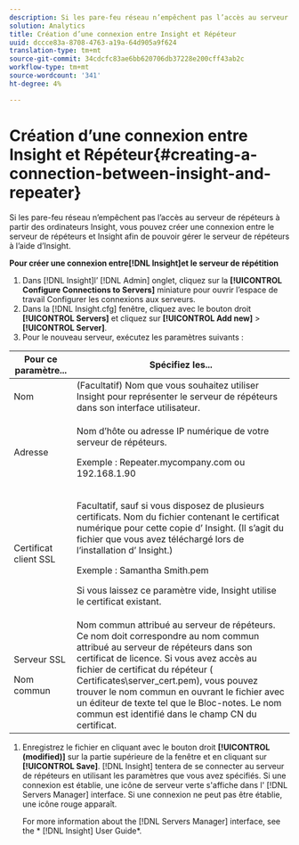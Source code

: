 ```yaml
---
description: Si les pare-feu réseau n’empêchent pas l’accès au serveur de répéteurs à partir des ordinateurs Insight, vous pouvez créer une connexion entre le serveur de répéteurs et Insight afin de pouvoir gérer le serveur de répéteurs à l’aide d’Insight.
solution: Analytics
title: Création d’une connexion entre Insight et Répéteur
uuid: dccce83a-8708-4763-a19a-64d905a9f624
translation-type: tm+mt
source-git-commit: 34cdcfc83ae6bb620706db37228e200cff43ab2c
workflow-type: tm+mt
source-wordcount: '341'
ht-degree: 4%

---
```



# Création d’une connexion entre Insight et Répéteur{#creating-a-connection-between-insight-and-repeater}

Si les pare-feu réseau n’empêchent pas l’accès au serveur de répéteurs à partir des ordinateurs Insight, vous pouvez créer une connexion entre le serveur de répéteurs et Insight afin de pouvoir gérer le serveur de répéteurs à l’aide d’Insight.

**Pour créer une connexion entre[!DNL Insight]et le serveur de répétition**

1. Dans [!DNL Insight]l’ [!DNL Admin] onglet, cliquez sur la **[!UICONTROL Configure Connections to Servers]** miniature pour ouvrir l’espace de travail Configurer les connexions aux serveurs.
1. Dans la [!DNL Insight.cfg] fenêtre, cliquez avec le bouton droit **[!UICONTROL Servers]** et cliquez sur **[!UICONTROL Add new]** > **[!UICONTROL Server]**.
1. Pour le nouveau serveur, exécutez les paramètres suivants :

<table id="table_DD79587255134B5A888A0F57CF10E5B0"> 
 <thead> 
  <tr> 
   <th colname="col1" class="entry"> Pour ce paramètre... </th> 
   <th colname="col2" class="entry"> Spécifiez les... </th> 
  </tr> 
 </thead>
 <tbody> 
  <tr> 
   <td colname="col1"> Nom </td> 
   <td colname="col2">(Facultatif) Nom que vous souhaitez utiliser <span class="keyword"> Insight</span> pour représenter le serveur de répéteurs dans son interface utilisateur. </td> 
  </tr> 
  <tr> 
   <td colname="col1"> Adresse </td> 
   <td colname="col2"> <p>Nom d’hôte ou adresse IP numérique de votre serveur de répéteurs. </p> <p>Exemple : <span class="filepath"> Repeater.mycompany.com</span> ou 192.168.1.90 </p> </td> 
  </tr> 
  <tr> 
   <td colname="col1"> Certificat client SSL </td> 
   <td colname="col2"> <p>Facultatif, sauf si vous disposez de plusieurs certificats. Nom du fichier contenant le certificat numérique pour cette copie d’ <span class="keyword"> Insight</span>. (Il s’agit du fichier que vous avez téléchargé lors de l’installation d’ <span class="keyword"> Insight</span>.) </p> <p>Exemple : <span class="filepath"> Samantha Smith.pem</span></p> <p>Si vous laissez ce paramètre vide, <span class="keyword"> Insight</span> utilise le certificat existant. </p> </td> 
  </tr> 
  <tr> 
   <td colname="col1"> <p>Serveur SSL </p> <p>Nom commun </p> </td> 
   <td colname="col2">Nom commun attribué au serveur de répéteurs. Ce nom doit correspondre au nom commun attribué au serveur de répéteurs dans son certificat de licence. Si vous avez accès au fichier de certificat du répéteur (<span class="filepath"> Certificates\server_cert.pem</span>), vous pouvez trouver le nom commun en ouvrant le fichier avec un éditeur de texte tel que le Bloc-notes. Le nom commun est identifié dans le champ CN du certificat. </td> 
  </tr> 
 </tbody> 
</table>

1. Enregistrez le fichier en cliquant avec le bouton droit **[!UICONTROL (modified)]** sur la partie supérieure de la fenêtre et en cliquant sur **[!UICONTROL Save]**. [!DNL Insight] tentera de se connecter au serveur de répéteurs en utilisant les paramètres que vous avez spécifiés. Si une connexion est établie, une icône de serveur verte s&#39;affiche dans l&#39; [!DNL Servers Manager] interface. Si une connexion ne peut pas être établie, une icône rouge apparaît.

   For more information about the [!DNL Servers Manager] interface, see the * [!DNL Insight] User Guide*.

